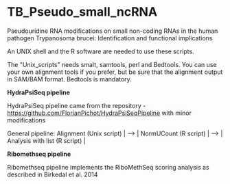 # TB_Pseudo_small_ncRNA
Pseudouridine RNA modifications on small non-coding RNAs in the human pathogen Trypanosoma brucei: Identification and functional implications



An UNIX shell and the R software are needed to use these scripts.

The "Unix_scripts" needs smalt, samtools, perl and Bedtools. You can use your own  alignment tools if you prefer, but be sure that the alignment output in SAM/BAM format. Bedtools is mandatory.

**HydraPsiSeq pipeline**

HydraPsiSeq pipeline came from the repository - https://github.com/FlorianPichot/HydraPsiSeqPipeline with minor modifications

General pipeline:
 Alignment (Unix script) | --> | NormUCount (R script) | --> | Analysis with list (R script) |
 
**Ribomethseq pipeline**

Ribomethseq pipeline implements the RiboMethSeq scoring analysis as described in Birkedal et al. 2014
 
